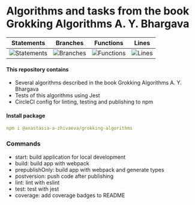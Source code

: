 # Algorithms and tasks from the book Grokking Algorithms A. Y. Bhargava

| Statements                                                                  | Branches                                                                  | Functions                                                                  | Lines                                                                  |
| --------------------------------------------------------------------------- | ------------------------------------------------------------------------- | -------------------------------------------------------------------------- | ---------------------------------------------------------------------- |
| ![Statements](https://img.shields.io/badge/Coverage-100%25-brightgreen.svg) | ![Branches](https://img.shields.io/badge/Coverage-100%25-brightgreen.svg) | ![Functions](https://img.shields.io/badge/Coverage-100%25-brightgreen.svg) | ![Lines](https://img.shields.io/badge/Coverage-100%25-brightgreen.svg) |

#### This repository contains

- Several algorithms described in the book Grokking Algorithms A. Y. Bhargava
- Tests of this algorithms using Jest
- CircleCI config for linting, testing and publishing to npm

#### Install package

```yaml
npm i @anastasia-a-zhivaeva/grokking-algorithms
```

### Commands

- start: build application for local development
- build: build app with webpack
- prepublishOnly: build app with webpack and generate types
- postversion: push code after publishing
- lint: lint with eslint
- test: test with jest
- coverage: add coverage badges to README
